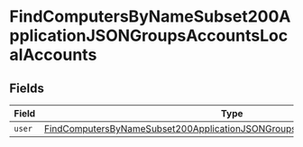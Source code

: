 # FindComputersByNameSubset200ApplicationJSONGroupsAccountsLocalAccounts


## Fields

| Field                                                                                                                                                                               | Type                                                                                                                                                                                | Required                                                                                                                                                                            | Description                                                                                                                                                                         |
| ----------------------------------------------------------------------------------------------------------------------------------------------------------------------------------- | ----------------------------------------------------------------------------------------------------------------------------------------------------------------------------------- | ----------------------------------------------------------------------------------------------------------------------------------------------------------------------------------- | ----------------------------------------------------------------------------------------------------------------------------------------------------------------------------------- |
| `user`                                                                                                                                                                              | [FindComputersByNameSubset200ApplicationJSONGroupsAccountsLocalAccountsUser](../../models/operations/findcomputersbynamesubset200applicationjsongroupsaccountslocalaccountsuser.md) | :heavy_minus_sign:                                                                                                                                                                  | N/A                                                                                                                                                                                 |